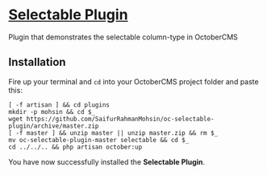 # [Selectable Plugin](https://github.com/SaifurRahmanMohsin/oc-selectable-plugin) #
Plugin that demonstrates the selectable column-type in OctoberCMS

## Installation ##

Fire up your terminal and `cd` into your OctoberCMS project folder and paste this:
```
[ -f artisan ] && cd plugins
mkdir -p mohsin && cd $_
wget https://github.com/SaifurRahmanMohsin/oc-selectable-plugin/archive/master.zip
[ -f master ] && unzip master || unzip master.zip && rm $_
mv oc-selectable-plugin-master selectable && cd $_
cd ../../.. && php artisan october:up

```
You have now successfully installed the **Selectable Plugin**.
